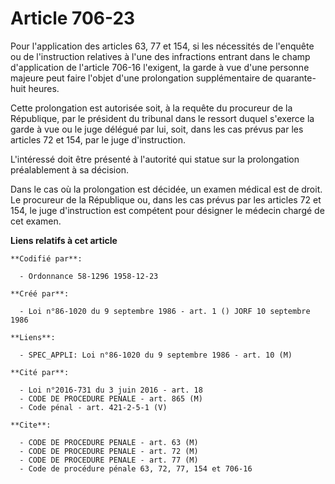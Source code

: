 # Article 706-23

Pour l'application des articles 63, 77 et 154, si les nécessités de l'enquête ou de l'instruction relatives à l'une des
infractions entrant dans le champ d'application de l'article 706-16 l'exigent, la garde à vue d'une personne majeure peut
faire l'objet d'une prolongation supplémentaire de quarante-huit heures.

Cette prolongation est autorisée soit, à la requête du procureur de la République, par le président du tribunal dans le
ressort duquel s'exerce la garde à vue ou le juge délégué par lui, soit, dans les cas prévus par les articles 72 et 154, par
le juge d'instruction.

L'intéressé doit être présenté à l'autorité qui statue sur la prolongation préalablement à sa décision.

Dans le cas où la prolongation est décidée, un examen médical est de droit. Le procureur de la République ou, dans les cas
prévus par les articles 72 et 154, le juge d'instruction est compétent pour désigner le médecin chargé de cet examen.

**Liens relatifs à cet article**

	**Codifié par**:

	  - Ordonnance 58-1296 1958-12-23

	**Créé par**:

	  - Loi n°86-1020 du 9 septembre 1986 - art. 1 () JORF 10 septembre 1986

	**Liens**:

	  - SPEC_APPLI: Loi n°86-1020 du 9 septembre 1986 - art. 10 (M)

	**Cité par**:

	  - Loi n°2016-731 du 3 juin 2016 - art. 18
	  - CODE DE PROCEDURE PENALE - art. 865 (M)
	  - Code pénal - art. 421-2-5-1 (V)

	**Cite**:

	  - CODE DE PROCEDURE PENALE - art. 63 (M)
	  - CODE DE PROCEDURE PENALE - art. 72 (M)
	  - CODE DE PROCEDURE PENALE - art. 77 (M)
	  - Code de procédure pénale 63, 72, 77, 154 et 706-16
